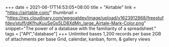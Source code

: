 +++
date = 2021-06-17T14:53:05+08:00
title = "Airtable"
link = "https://airtable.com/"
thumbnail = "https://res.cloudinary.com/wegoatdev/image/upload/v1623912868/freestuffdev/stuff/dKfhuKuuSeGs5LD8XdMn_large_Airtale-Mark-Color.png"
snippet="The power of a database with the familiarity of a spreadsheet."
tags = ["API","database"]
+++
Unlimited bases
1,200 records per base
2GB of attachments per base
Grid, calendar, kanban, form, & gallery views